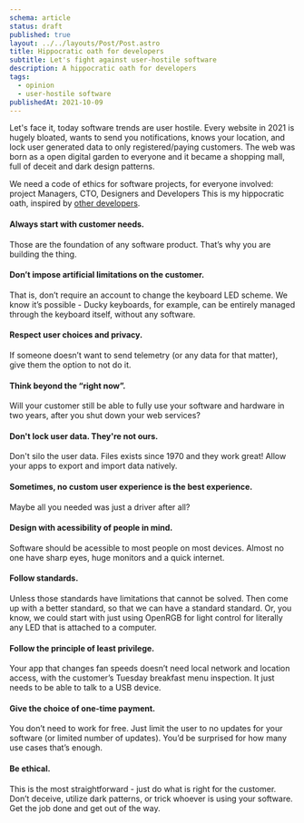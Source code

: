 ```yaml
---
schema: article
status: draft
published: true
layout: ../../layouts/Post/Post.astro
title: Hippocratic oath for developers
subtitle: Let's fight against user-hostile software
description: A hippocratic oath for developers
tags:
  - opinion
  - user-hostile software
publishedAt: 2021-10-09
---
```


Let's face it, today software trends are user hostile. Every website in 2021 is hugely bloated, wants to send you notifications,
knows your location, and lock user generated data to only registered/paying customers. The web was born as a open digital garden to everyone
and it became a shopping mall, full of deceit and dark design patterns.

We need a code of ethics for software projects, for everyone involved: project Managers, CTO, Designers and Developers
This is my hippocratic oath, inspired by [other developers](https://den.dev/blog/user-hostile-software/).

#### Always start with customer needs.

Those are the foundation of any software product. That’s why you are building the thing.

#### Don’t impose artificial limitations on the customer.

That is, don’t require an account to change the keyboard LED scheme.
We know it’s possible - Ducky keyboards, for example, can be entirely managed through the keyboard itself, without any software.

#### Respect user choices and privacy.

If someone doesn’t want to send telemetry (or any data for that matter), give them the option to not do it.

#### Think beyond the “right now”.

Will your customer still be able to fully use your software and hardware in two years, after you shut down your web services?

#### Don't lock user data. They're not ours.

Don't silo the user data. Files exists since 1970 and they work great!
Allow your apps to export and import data natively.

#### Sometimes, no custom user experience is the best experience.

Maybe all you needed was just a driver after all?

#### Design with acessibility of people in mind.

Software should be acessible to most people on most devices.
Almost no one have sharp eyes, huge monitors and a quick internet.

#### Follow standards.

Unless those standards have limitations that cannot be solved.
Then come up with a better standard, so that we can have a standard standard.
Or, you know, we could start with just using OpenRGB for light control for literally any LED that is attached to a computer.

#### Follow the principle of least privilege.

Your app that changes fan speeds doesn’t need local network and location access, with the customer’s Tuesday breakfast menu inspection. It just needs to be able to talk to a USB device.

#### Give the choice of one-time payment.

You don’t need to work for free. Just limit the user to no updates for your software (or limited number of updates). You’d be surprised for how many use cases that’s enough.

#### Be ethical.

This is the most straightforward - just do what is right for the customer.
Don’t deceive, utilize dark patterns, or trick whoever is using your software.
Get the job done and get out of the way.
